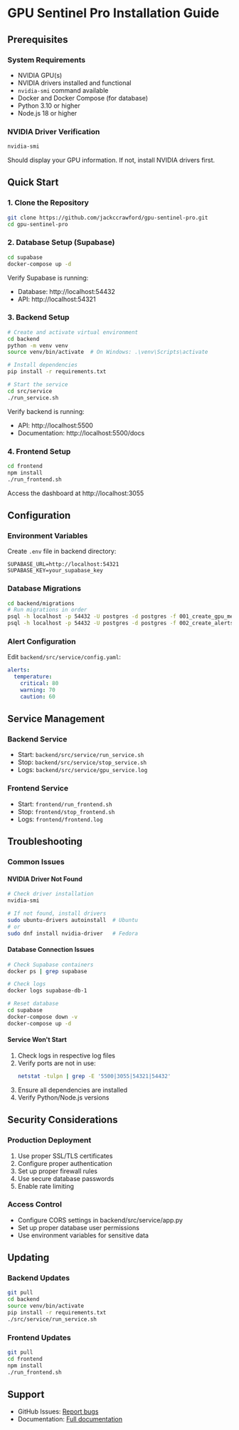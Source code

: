 # GPU Sentinel Pro Installation Guide

## Prerequisites

### System Requirements
- NVIDIA GPU(s)
- NVIDIA drivers installed and functional
- `nvidia-smi` command available
- Docker and Docker Compose (for database)
- Python 3.10 or higher
- Node.js 18 or higher

### NVIDIA Driver Verification
```bash
nvidia-smi
```
Should display your GPU information. If not, install NVIDIA drivers first.

## Quick Start

### 1. Clone the Repository
```bash
git clone https://github.com/jackccrawford/gpu-sentinel-pro.git
cd gpu-sentinel-pro
```

### 2. Database Setup (Supabase)
```bash
cd supabase
docker-compose up -d
```
Verify Supabase is running:
- Database: http://localhost:54432
- API: http://localhost:54321

### 3. Backend Setup
```bash
# Create and activate virtual environment
cd backend
python -m venv venv
source venv/bin/activate  # On Windows: .\venv\Scripts\activate

# Install dependencies
pip install -r requirements.txt

# Start the service
cd src/service
./run_service.sh
```
Verify backend is running:
- API: http://localhost:5500
- Documentation: http://localhost:5500/docs

### 4. Frontend Setup
```bash
cd frontend
npm install
./run_frontend.sh
```
Access the dashboard at http://localhost:3055

## Configuration

### Environment Variables
Create `.env` file in backend directory:
```env
SUPABASE_URL=http://localhost:54321
SUPABASE_KEY=your_supabase_key
```

### Database Migrations
```bash
cd backend/migrations
# Run migrations in order
psql -h localhost -p 54432 -U postgres -d postgres -f 001_create_gpu_metrics_table.sql
psql -h localhost -p 54432 -U postgres -d postgres -f 002_create_alerts_table.sql
```

### Alert Configuration
Edit `backend/src/service/config.yaml`:
```yaml
alerts:
  temperature:
    critical: 80
    warning: 70
    caution: 60
```

## Service Management

### Backend Service
- Start: `backend/src/service/run_service.sh`
- Stop: `backend/src/service/stop_service.sh`
- Logs: `backend/src/service/gpu_service.log`

### Frontend Service
- Start: `frontend/run_frontend.sh`
- Stop: `frontend/stop_frontend.sh`
- Logs: `frontend/frontend.log`

## Troubleshooting

### Common Issues

#### NVIDIA Driver Not Found
```bash
# Check driver installation
nvidia-smi

# If not found, install drivers
sudo ubuntu-drivers autoinstall  # Ubuntu
# or
sudo dnf install nvidia-driver   # Fedora
```

#### Database Connection Issues
```bash
# Check Supabase containers
docker ps | grep supabase

# Check logs
docker logs supabase-db-1

# Reset database
cd supabase
docker-compose down -v
docker-compose up -d
```

#### Service Won't Start
1. Check logs in respective log files
2. Verify ports are not in use:
   ```bash
   netstat -tulpn | grep -E '5500|3055|54321|54432'
   ```
3. Ensure all dependencies are installed
4. Verify Python/Node.js versions

## Security Considerations

### Production Deployment
1. Use proper SSL/TLS certificates
2. Configure proper authentication
3. Set up proper firewall rules
4. Use secure database passwords
5. Enable rate limiting

### Access Control
- Configure CORS settings in backend/src/service/app.py
- Set up proper database user permissions
- Use environment variables for sensitive data

## Updating

### Backend Updates
```bash
git pull
cd backend
source venv/bin/activate
pip install -r requirements.txt
./src/service/run_service.sh
```

### Frontend Updates
```bash
git pull
cd frontend
npm install
./run_frontend.sh
```

## Support
- GitHub Issues: [Report bugs](https://github.com/jackccrawford/gpu-sentinel-pro/issues)
- Documentation: [Full documentation](https://github.com/jackccrawford/gpu-sentinel-pro/docs)